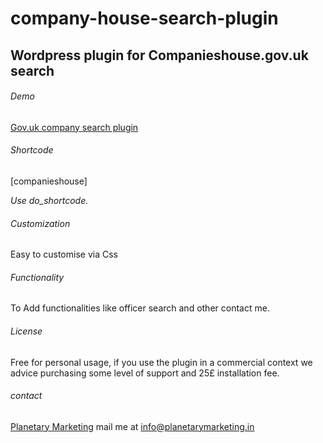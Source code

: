 # company-house-search-plugin
## Wordpress plugin for Companieshouse.gov.uk search

###### Demo
[Gov.uk company search plugin](https://theangeltrust.com/gov-uk-company-search/)

###### Shortcode
[companieshouse]

*Use do_shortcode.*

###### Customization
Easy to customise via Css

###### Functionality 
To Add functionalities like officer search and other contact me.

###### License
Free for personal usage, if you use the plugin in a commercial context we advice purchasing some level of support and 25£ installation fee.

###### contact
[Planetary Marketing](https://planetarymarketing.in)
mail me at info@planetarymarketing.in
